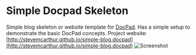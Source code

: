 Simple Docpad Skeleton
=====================
Simple blog skeleton or website template for [DocPad](https://github.com/bevry/docpad). Has a simple setup to demonstrate the basic DocPad concepts.
Project website:[http://stevemcarthur.github.io/simple-blog.docpad](http://stevemcarthur.github.io/simple-blog.docpad)
![Screenshot](https://raw.githubusercontent.com/SteveMcArthur/simple-blog.docpad/screenshots/simple-blog.docpad.jpg)
